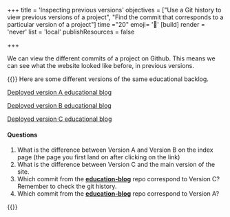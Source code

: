 +++
title = 'Inspecting previous versions'
objectives = ["Use a Git history to view previous versions of a project", "Find the commit that corresponds to a particular version of a project"]
time ="20"
emoji= '📜'
[build]
  render = 'never'
  list = 'local'
  publishResources = false

+++

We can view the different commits of a project on Github. This means we can see what the website looked like before, in previous versions.

{{<note type="exercise">}}
Here are some different versions of the same educational backlog.

[Deployed version A educational blog](https://git-demo-week1-version-a.netlify.app/)

<!---
Version A should have a test p element on the index page
-->

[Deployed version B educational blog](https://git-demo-week1-version-b.netlify.app/)

<!---
Version B should have nothing on the index page
-->

[Deployed version C educational blog](https://git-demo-week1-version-c.netlify.app/)

<!---
Version C should be same as production deployment but with some rogue characters on the page
-->

#### Questions

1. What is the difference between Version A and Version B on the index page (the page you first land on after clicking on the link)
1. What is the difference between Version C and the main version of the site.
1. Which commit from the [**education-blog**](https://github.com/CodeYourFuture/education-blog/commits/main) repo correspond to Version C? Remember to check the git history.
1. Which commit from the [**education-blog**](https://github.com/CodeYourFuture/education-blog/commits/main) repo correspond to Version A?

{{</note>}}
